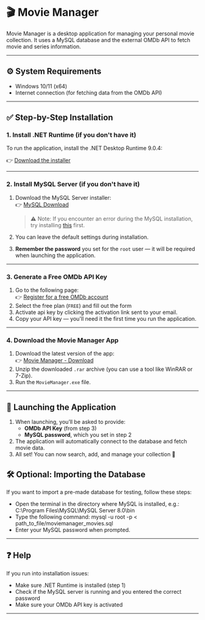# 🎬 Movie Manager

Movie Manager is a desktop application for managing your personal movie collection. It uses a MySQL database and the external OMDb API to fetch movie and series information.

---

## ⚙️ System Requirements

- Windows 10/11 (x64)
- Internet connection (for fetching data from the OMDb API)

---

## ✅ Step-by-Step Installation

### 1. Install .NET Runtime (if you don't have it)

To run the application, install the .NET Desktop Runtime 9.0.4:

👉 [Download the installer](https://dotnet.microsoft.com/en-us/download/dotnet/thank-you/runtime-desktop-9.0.4-windows-x64-installer?cid=getdotnetcore)

---

### 2. Install MySQL Server (if you don't have it)

1. Download the MySQL Server installer:  
   👉 [MySQL Download](https://dev.mysql.com/downloads/mysql/)

   > ⚠️ Note: If you encounter an error during the MySQL installation, try installing [this](https://learn.microsoft.com/en-us/cpp/windows/latest-supported-vc-redist?view=msvc-170) first.

2. You can leave the default settings during installation.  
3. **Remember the password** you set for the `root` user — it will be required when launching the application.

---

### 3. Generate a Free OMDb API Key

1. Go to the following page:  
   👉 [Register for a free OMDb account](https://www.omdbapi.com/apikey.aspx?__EVENTTARGET=freeAcct)
2. Select the free plan (`FREE`) and fill out the form
3. Activate api key by clicking the activation link sent to your email.
4. Copy your API key — you'll need it the first time you run the application.

---

### 4. Download the Movie Manager App

1. Download the latest version of the app:  
   👉 [Movie Manager - Download](https://shorturl.at/Z9gdd)
2. Unzip the downloaded `.rar` archive (you can use a tool like WinRAR or 7-Zip).
3. Run the `MovieManager.exe` file.

---

## 🚀 Launching the Application

1. When launching, you’ll be asked to provide:
   - **OMDb API Key** (from step 3)
   - **MySQL password**, which you set in step 2
2. The application will automatically connect to the database and fetch movie data.
3. All set! You can now search, add, and manage your collection 🎥

## 🛠️ Optional: Importing the Database

If you want to import a pre-made database for testing, follow these steps:
- Open the terminal in the directory where MySQL is installed, e.g.: C:\Program Files\MySQL\MySQL Server 8.0\bin
- Type the following command: mysql -u root -p < path_to_file/moviemanager_movies.sql
- Enter your MySQL password when prompted.

---

## ❓ Help

If you run into installation issues:
- Make sure .NET Runtime is installed (step 1)
- Check if the MySQL server is running and you entered the correct password
- Make sure your OMDb API key is activated

---
